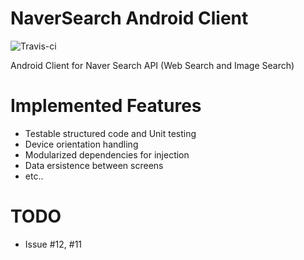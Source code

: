# NaverSearch Android Client
![Travis-ci](https://api.travis-ci.org/wotomas/AndroidNaverSearch.svg)


Android Client for Naver Search API (Web Search and Image Search)
# Implemented Features
 - Testable structured code and Unit testing
 - Device orientation handling
 - Modularized dependencies for injection
 - Data ersistence between screens
 - etc..
 
# TODO
 - Issue #12, #11
